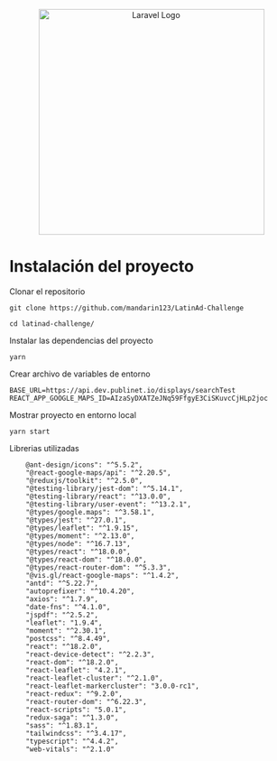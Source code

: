 <p align="center"><a href="https://laravel.com" target="_blank"><img src="https://latinad.com/static/media/latinad.c0f35902.svg" width="400" alt="Laravel Logo"></a></p>



# Instalación del proyecto

Clonar el repositorio

```
git clone https://github.com/mandarin123/LatinAd-Challenge

cd latinad-challenge/
```

Instalar las dependencias del proyecto

```
yarn
```

Crear archivo de variables de entorno

```
BASE_URL=https://api.dev.publinet.io/displays/searchTest
REACT_APP_GOOGLE_MAPS_ID=AIzaSyDXATZeJNq59FfgyE3CiSKuvcCjHLp2joc

```

Mostrar proyecto en entorno local

```
yarn start

```

Librerias utilizadas

```
    @ant-design/icons": "^5.5.2",
    "@react-google-maps/api": "^2.20.5",
    "@reduxjs/toolkit": "^2.5.0",
    "@testing-library/jest-dom": "^5.14.1",
    "@testing-library/react": "^13.0.0",
    "@testing-library/user-event": "^13.2.1",
    "@types/google.maps": "^3.58.1",
    "@types/jest": "^27.0.1",
    "@types/leaflet": "^1.9.15",
    "@types/moment": "^2.13.0",
    "@types/node": "^16.7.13",
    "@types/react": "^18.0.0",
    "@types/react-dom": "^18.0.0",
    "@types/react-router-dom": "^5.3.3",
    "@vis.gl/react-google-maps": "^1.4.2",
    "antd": "^5.22.7",
    "autoprefixer": "^10.4.20",
    "axios": "^1.7.9",
    "date-fns": "^4.1.0",
    "jspdf": "^2.5.2",
    "leaflet": "1.9.4",
    "moment": "^2.30.1",
    "postcss": "^8.4.49",
    "react": "^18.2.0",
    "react-device-detect": "^2.2.3",
    "react-dom": "^18.2.0",
    "react-leaflet": "4.2.1",
    "react-leaflet-cluster": "^2.1.0",
    "react-leaflet-markercluster": "3.0.0-rc1",
    "react-redux": "^9.2.0",
    "react-router-dom": "^6.22.3",
    "react-scripts": "5.0.1",
    "redux-saga": "^1.3.0",
    "sass": "^1.83.1",
    "tailwindcss": "^3.4.17",
    "typescript": "^4.4.2",
    "web-vitals": "^2.1.0"

```
